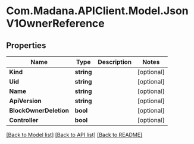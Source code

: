 
# Com.Madana.APIClient.Model.JsonV1OwnerReference

## Properties

Name | Type | Description | Notes
------------ | ------------- | ------------- | -------------
**Kind** | **string** |  | [optional] 
**Uid** | **string** |  | [optional] 
**Name** | **string** |  | [optional] 
**ApiVersion** | **string** |  | [optional] 
**BlockOwnerDeletion** | **bool** |  | [optional] 
**Controller** | **bool** |  | [optional] 

[[Back to Model list]](../README.md#documentation-for-models)
[[Back to API list]](../README.md#documentation-for-api-endpoints)
[[Back to README]](../README.md)

